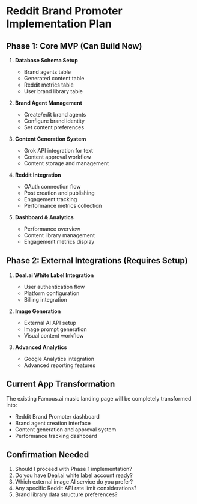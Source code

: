 # Reddit Brand Promoter Implementation Plan

## Phase 1: Core MVP (Can Build Now)
1. **Database Schema Setup**
   - Brand agents table
   - Generated content table  
   - Reddit metrics table
   - User brand library table

2. **Brand Agent Management**
   - Create/edit brand agents
   - Configure brand identity
   - Set content preferences

3. **Content Generation System**
   - Grok API integration for text
   - Content approval workflow
   - Content storage and management

4. **Reddit Integration**
   - OAuth connection flow
   - Post creation and publishing
   - Engagement tracking
   - Performance metrics collection

5. **Dashboard & Analytics**
   - Performance overview
   - Content library management
   - Engagement metrics display

## Phase 2: External Integrations (Requires Setup)
1. **Deal.ai White Label Integration**
   - User authentication flow
   - Platform configuration
   - Billing integration

2. **Image Generation**
   - External AI API setup
   - Image prompt generation
   - Visual content workflow

3. **Advanced Analytics**
   - Google Analytics integration
   - Advanced reporting features

## Current App Transformation
The existing Famous.ai music landing page will be completely transformed into:
- Reddit Brand Promoter dashboard
- Brand agent creation interface
- Content generation and approval system
- Performance tracking dashboard

## Confirmation Needed
1. Should I proceed with Phase 1 implementation?
2. Do you have Deal.ai white label account ready?
3. Which external image AI service do you prefer?
4. Any specific Reddit API rate limit considerations?
5. Brand library data structure preferences?